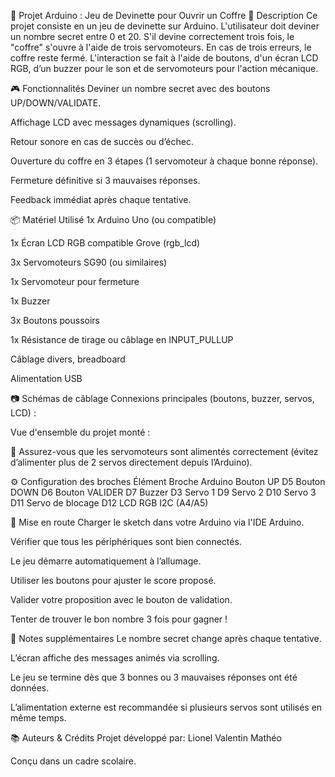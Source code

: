 🔐 Projet Arduino : Jeu de Devinette pour Ouvrir un Coffre
🧠 Description
Ce projet consiste en un jeu de devinette sur Arduino. L'utilisateur doit deviner un nombre secret entre 0 et 20. S'il devine correctement trois fois, le "coffre" s'ouvre à l'aide de trois servomoteurs. En cas de trois erreurs, le coffre reste fermé. L'interaction se fait à l'aide de boutons, d'un écran LCD RGB, d’un buzzer pour le son et de servomoteurs pour l'action mécanique.

🎮 Fonctionnalités
Deviner un nombre secret avec des boutons UP/DOWN/VALIDATE.

Affichage LCD avec messages dynamiques (scrolling).

Retour sonore en cas de succès ou d’échec.

Ouverture du coffre en 3 étapes (1 servomoteur à chaque bonne réponse).

Fermeture définitive si 3 mauvaises réponses.

Feedback immédiat après chaque tentative.

📦 Matériel Utilisé
1x Arduino Uno (ou compatible)

1x Écran LCD RGB compatible Grove (rgb_lcd)

3x Servomoteurs SG90 (ou similaires)

1x Servomoteur pour fermeture

1x Buzzer

3x Boutons poussoirs

1x Résistance de tirage ou câblage en INPUT_PULLUP

Câblage divers, breadboard

Alimentation USB

📷 Schémas de câblage
Connexions principales (boutons, buzzer, servos, LCD) :

Vue d'ensemble du projet monté :

📌 Assurez-vous que les servomoteurs sont alimentés correctement (évitez d’alimenter plus de 2 servos directement depuis l’Arduino).

⚙️ Configuration des broches
Élément	Broche Arduino
Bouton UP	D5
Bouton DOWN	D6
Bouton VALIDER	D7
Buzzer	D3
Servo 1	D9
Servo 2	D10
Servo 3	D11
Servo de blocage	D12
LCD RGB	I2C (A4/A5)

🚀 Mise en route
Charger le sketch dans votre Arduino via l'IDE Arduino.

Vérifier que tous les périphériques sont bien connectés.

Le jeu démarre automatiquement à l’allumage.

Utiliser les boutons pour ajuster le score proposé.

Valider votre proposition avec le bouton de validation.

Tenter de trouver le bon nombre 3 fois pour gagner !

📝 Notes supplémentaires
Le nombre secret change après chaque tentative.

L’écran affiche des messages animés via scrolling.

Le jeu se termine dès que 3 bonnes ou 3 mauvaises réponses ont été données.

L’alimentation externe est recommandée si plusieurs servos sont utilisés en même temps.

📚 Auteurs & Crédits
Projet développé par:
Lionel
Valentin
Mathéo

Conçu dans un cadre scolaire.
